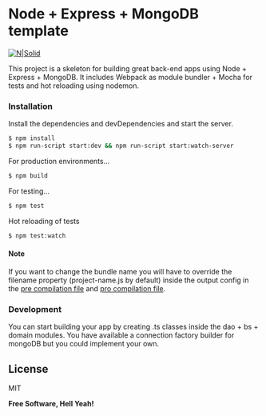 # Node + Express + MongoDB template

[![N|Solid](https://cdn-images-1.medium.com/max/1600/0*kJRU-y-GlI_z0i7o.jpg)](https://nodejs.org/es/)

This project is a skeleton for building great back-end apps using Node + Express + MongoDB. It includes Webpack as module bundler + Mocha for tests and hot reloading using nodemon.


### Installation

Install the dependencies and devDependencies and start the server.

```sh
$ npm install
$ npm run-script start:dev && npm run-script start:watch-server
```

For production environments...

```sh
$ npm build
```
For testing...

```sh
$ npm test
```
Hot reloading of tests

```sh
$ npm test:watch
```

#### Note

If you want to change the bundle name you will have to override the filename property (project-name.js by default) inside the output config in the [pre compilation file](./pre-compilation.js) and [pro compilation file](./pro-compilation.js).


### Development

You can start building your app by creating .ts classes inside the dao + bs + domain modules. You have available a connection factory builder for mongoDB but you could implement your own.

License
----

MIT

**Free Software, Hell Yeah!**